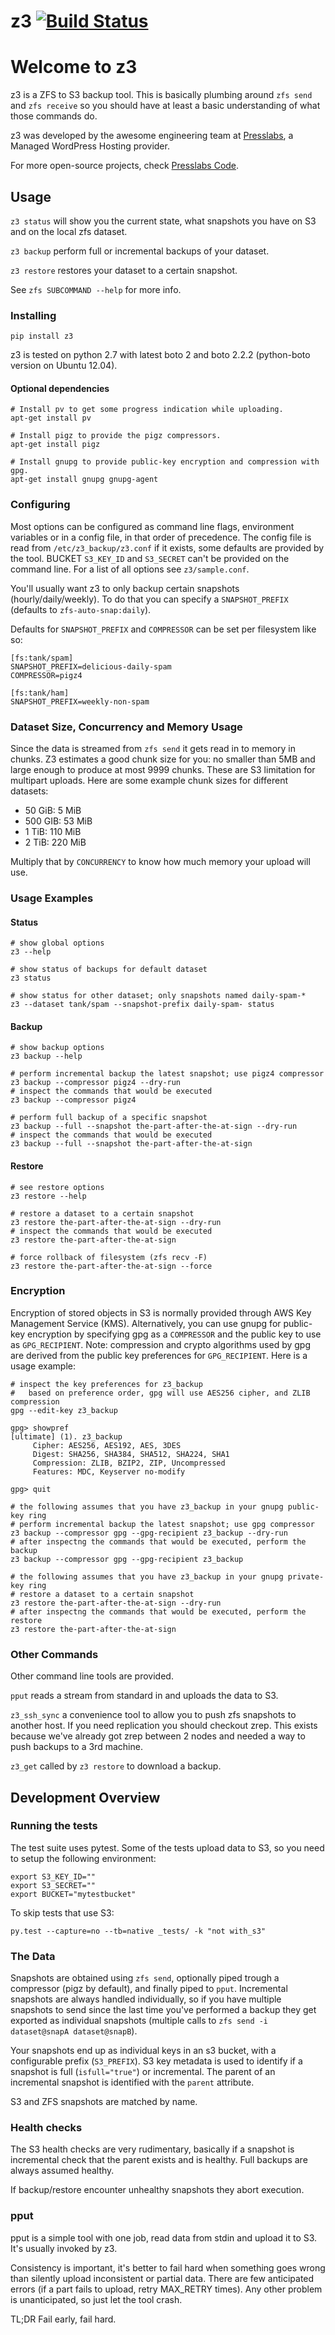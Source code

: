 # z3 [![Build Status](https://travis-ci.org/presslabs/z3.svg)](https://travis-ci.org/presslabs/z3)

# Welcome to z3

z3 is a ZFS to S3 backup tool. This is basically plumbing around `zfs send` and `zfs receive`
so you should have at least a basic understanding of what those commands do.

z3 was developed by the awesome engineering team at [Presslabs](https://www.presslabs.com/), 
a Managed WordPress Hosting provider.

For more open-source projects, check [Presslabs Code](https://www.presslabs.com/code/). 

## Usage
`z3 status` will show you the current state, what snapshots you have on S3 and on the local
zfs dataset.

`z3 backup` perform full or incremental backups of your dataset.

`z3 restore` restores your dataset to a certain snapshot.

See `zfs SUBCOMMAND --help` for more info.

### Installing
`pip install z3`

z3 is tested on python 2.7 with latest boto 2 and boto 2.2.2 (python-boto version on Ubuntu 12.04).

#### Optional dependencies
```
# Install pv to get some progress indication while uploading.
apt-get install pv

# Install pigz to provide the pigz compressors.
apt-get install pigz

# Install gnupg to provide public-key encryption and compression with gpg.
apt-get install gnupg gnupg-agent
```

### Configuring
Most options can be configured as command line flags, environment variables or in a config file,
in that order of precedence.
The config file is read from `/etc/z3_backup/z3.conf` if it exists, some defaults are provided by the tool.
BUCKET `S3_KEY_ID` and `S3_SECRET` can't be provided on the command line.
For a list of all options see `z3/sample.conf`.

You'll usually want z3 to only backup certain snapshots (hourly/daily/weekly).
To do that you can specify a `SNAPSHOT_PREFIX` (defaults to `zfs-auto-snap:daily`).

Defaults for `SNAPSHOT_PREFIX` and `COMPRESSOR` can be set per filesystem like so:
```
[fs:tank/spam]
SNAPSHOT_PREFIX=delicious-daily-spam
COMPRESSOR=pigz4

[fs:tank/ham]
SNAPSHOT_PREFIX=weekly-non-spam
```

### Dataset Size, Concurrency and Memory Usage
Since the data is streamed from `zfs send` it gets read in to memory in chunks.
Z3 estimates a good chunk size for you: no smaller than 5MB and large enough
to produce at most 9999 chunks. These are S3 limitation for multipart uploads.
Here are some example chunk sizes for different datasets:
 * 50 GiB: 5 MiB
 * 500 GIB: 53 MiB
 * 1 TiB: 110 MiB
 * 2 TiB: 220 MiB

Multiply that by `CONCURRENCY` to know how much memory your upload will use.

### Usage Examples

#### Status
```
# show global options
z3 --help

# show status of backups for default dataset
z3 status

# show status for other dataset; only snapshots named daily-spam-*
z3 --dataset tank/spam --snapshot-prefix daily-spam- status
```

#### Backup
```
# show backup options
z3 backup --help

# perform incremental backup the latest snapshot; use pigz4 compressor
z3 backup --compressor pigz4 --dry-run
# inspect the commands that would be executed
z3 backup --compressor pigz4

# perform full backup of a specific snapshot
z3 backup --full --snapshot the-part-after-the-at-sign --dry-run
# inspect the commands that would be executed
z3 backup --full --snapshot the-part-after-the-at-sign
```

#### Restore
```
# see restore options
z3 restore --help

# restore a dataset to a certain snapshot
z3 restore the-part-after-the-at-sign --dry-run
# inspect the commands that would be executed
z3 restore the-part-after-the-at-sign

# force rollback of filesystem (zfs recv -F)
z3 restore the-part-after-the-at-sign --force
```

### Encryption
Encryption of stored objects in S3 is normally provided through AWS Key Management Service (KMS). Alternatively, you can use gnupg for public-key encryption by specifying gpg as a `COMPRESSOR` and the public key to use as `GPG_RECIPIENT`. Note: compression and crypto algorithms used by gpg are derived from the public key preferences for `GPG_RECIPIENT`. Here is a usage example:
```
# inspect the key preferences for z3_backup
#   based on preference order, gpg will use AES256 cipher, and ZLIB compression
gpg --edit-key z3_backup

gpg> showpref
[ultimate] (1). z3_backup
     Cipher: AES256, AES192, AES, 3DES
     Digest: SHA256, SHA384, SHA512, SHA224, SHA1
     Compression: ZLIB, BZIP2, ZIP, Uncompressed
     Features: MDC, Keyserver no-modify

gpg> quit

# the following assumes that you have z3_backup in your gnupg public-key ring
# perform incremental backup the latest snapshot; use gpg compressor
z3 backup --compressor gpg --gpg-recipient z3_backup --dry-run
# after inspectng the commands that would be executed, perform the backup
z3 backup --compressor gpg --gpg-recipient z3_backup

# the following assumes that you have z3_backup in your gnupg private-key ring
# restore a dataset to a certain snapshot
z3 restore the-part-after-the-at-sign --dry-run
# after inspectng the commands that would be executed, perform the restore
z3 restore the-part-after-the-at-sign
```

### Other Commands
Other command line tools are provided.

`pput` reads a stream from standard in and uploads the data to S3.

`z3_ssh_sync` a convenience tool to allow you to push zfs snapshots to another host.
If you need replication you should checkout zrep. This exists because we've already
got zrep between 2 nodes and needed a way to push backups to a 3rd machine.

`z3_get` called by `z3 restore` to download a backup.

## Development Overview
### Running the tests
The test suite uses pytest.
Some of the tests upload data to S3, so you need to setup the following environment:
```
export S3_KEY_ID=""
export S3_SECRET=""
export BUCKET="mytestbucket"
```

To skip tests that use S3:
```
py.test --capture=no --tb=native _tests/ -k "not with_s3"
```

### The Data
Snapshots are obtained using `zfs send`, optionally piped trough a compressor (pigz by default),
and finally piped to `pput`.
Incremental snapshots are always handled individually, so if you have multiple snapshots to send
since the last time you've performed a backup they get exported as individual snapshots
(multiple calls to `zfs send -i dataset@snapA dataset@snapB`).

Your snapshots end up as individual keys in an s3 bucket, with a configurable prefix (`S3_PREFIX`).
S3 key metadata is used to identify if a snapshot is full (`isfull="true"`) or incremental.
The parent of an incremental snapshot is identified with the `parent` attribute.

S3 and ZFS snapshots are matched by name.

### Health checks
The S3 health checks are very rudimentary, basically if a snapshot is incremental check
that the parent exists and is healthy. Full backups are always assumed healthy.

If backup/restore encounter unhealthy snapshots they abort execution.

### pput
pput is a simple tool with one job, read data from stdin and upload it to S3.
It's usually invoked by z3.

Consistency is important, it's better to fail hard when something goes wrong
than silently upload inconsistent or partial data.
There are few anticipated errors (if a part fails to upload, retry MAX_RETRY times).
Any other problem is unanticipated, so just let the tool crash.

TL;DR Fail early, fail hard.
